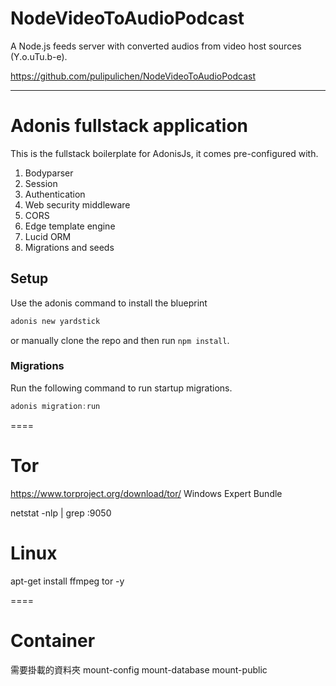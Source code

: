 # NodeVideoToAudioPodcast
A Node.js feeds server with converted audios from video host sources (Y.o.uTu.b-e).

https://github.com/pulipulichen/NodeVideoToAudioPodcast

----

# Adonis fullstack application

This is the fullstack boilerplate for AdonisJs, it comes pre-configured with.

1. Bodyparser
2. Session
3. Authentication
4. Web security middleware
5. CORS
6. Edge template engine
7. Lucid ORM
8. Migrations and seeds

## Setup

Use the adonis command to install the blueprint

```bash
adonis new yardstick
```

or manually clone the repo and then run `npm install`.


### Migrations

Run the following command to run startup migrations.

```js
adonis migration:run
```

====

# Tor

https://www.torproject.org/download/tor/
Windows Expert Bundle

netstat -nlp | grep :9050


# Linux

apt-get install ffmpeg tor -y

====

# Container

需要掛載的資料夾
mount-config
mount-database
mount-public